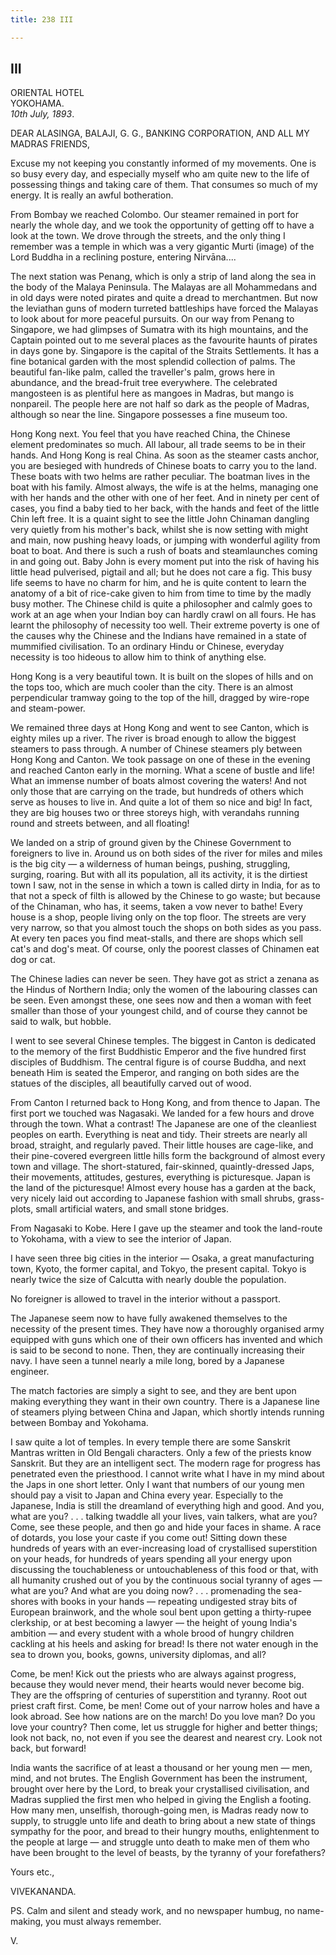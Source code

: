```yaml
---
title: 238 III

---
```

  

  


## III

ORIENTAL HOTEL  
YOKOHAMA.  
*10th July, 1893*.

DEAR ALASINGA, BALAJI, G. G., BANKING CORPORATION, AND ALL MY MADRAS
FRIENDS,

Excuse my not keeping you constantly informed of my movements. One is so
busy every day, and especially myself who am quite new to the life of
possessing things and taking care of them. That consumes so much of my
energy. It is really an awful botheration.

From Bombay we reached Colombo. Our steamer remained in port for nearly
the whole day, and we took the opportunity of getting off to have a look
at the town. We drove through the streets, and the only thing I remember
was a temple in which was a very gigantic Murti (image) of the Lord
Buddha in a reclining posture, entering Nirvāna....

The next station was Penang, which is only a strip of land along the sea
in the body of the Malaya Peninsula. The Malayas are all Mohammedans and
in old days were noted pirates and quite a dread to merchantmen. But now
the leviathan guns of modern turreted battleships have forced the
Malayas to look about for more peaceful pursuits. On our way from Penang
to Singapore, we had glimpses of Sumatra with its high mountains, and
the Captain pointed out to me several places as the favourite haunts of
pirates in days gone by. Singapore is the capital of the Straits
Settlements. It has a fine botanical garden with the most splendid
collection of palms. The beautiful fan-like palm, called the traveller's
palm, grows here in abundance, and the bread-fruit tree everywhere. The
celebrated mangosteen is as plentiful here as mangoes in Madras, but
mango is nonpareil. The people here are not half so dark as the people
of Madras, although so near the line. Singapore possesses a fine museum
too.

Hong Kong next. You feel that you have reached China, the Chinese
element predominates so much. All labour, all trade seems to be in their
hands. And Hong Kong is real China. As soon as the steamer casts anchor,
you are besieged with hundreds of Chinese boats to carry you to the
land. These boats with two helms are rather peculiar. The boatman lives
in the boat with his family. Almost always, the wife is at the helms,
managing one with her hands and the other with one of her feet. And in
ninety per cent of cases, you find a baby tied to her back, with the
hands and feet of the little Chin left free. It is a quaint sight to see
the little John Chinaman dangling very quietly from his mother's back,
whilst she is now setting with might and main, now pushing heavy loads,
or jumping with wonderful agility from boat to boat. And there is such a
rush of boats and steamlaunches coming in and going out. Baby John is
every moment put into the risk of having his little head pulverised,
pigtail and all; but he does not care a fig. This busy life seems to
have no charm for him, and he is quite content to learn the anatomy of a
bit of rice-cake given to him from time to time by the madly busy
mother. The Chinese child is quite a philosopher and calmly goes to work
at an age when your Indian boy can hardly crawl on all fours. He has
learnt the philosophy of necessity too well. Their extreme poverty is
one of the causes why the Chinese and the Indians have remained in a
state of mummified civilisation. To an ordinary Hindu or Chinese,
everyday necessity is too hideous to allow him to think of anything
else.

Hong Kong is a very beautiful town. It is built on the slopes of hills
and on the tops too, which are much cooler than the city. There is an
almost perpendicular tramway going to the top of the hill, dragged by
wire-rope and steam-power.

We remained three days at Hong Kong and went to see Canton, which is
eighty miles up a river. The river is broad enough to allow the biggest
steamers to pass through. A number of Chinese steamers ply between Hong
Kong and Canton. We took passage on one of these in the evening and
reached Canton early in the morning. What a scene of bustle and life!
What an immense number of boats almost covering the waters! And not only
those that are carrying on the trade, but hundreds of others which serve
as houses to live in. And quite a lot of them so nice and big! In fact,
they are big houses two or three storeys high, with verandahs running
round and streets between, and all floating!

We landed on a strip of ground given by the Chinese Government to
foreigners to live in. Around us on both sides of the river for miles
and miles is the big city — a wilderness of human beings, pushing,
struggling, surging, roaring. But with all its population, all its
activity, it is the dirtiest town I saw, not in the sense in which a
town is called dirty in India, for as to that not a speck of filth is
allowed by the Chinese to go waste; but because of the Chinaman, who
has, it seems, taken a vow never to bathe! Every house is a shop, people
living only on the top floor. The streets are very very narrow, so that
you almost touch the shops on both sides as you pass. At every ten paces
you find meat-stalls, and there are shops which sell cat's and dog's
meat. Of course, only the poorest classes of Chinamen eat dog or cat.

The Chinese ladies can never be seen. They have got as strict a zenana
as the Hindus of Northern India; only the women of the labouring classes
can be seen. Even amongst these, one sees now and then a woman with feet
smaller than those of your youngest child, and of course they cannot be
said to walk, but hobble.

I went to see several Chinese temples. The biggest in Canton is
dedicated to the memory of the first Buddhistic Emperor and the five
hundred first disciples of Buddhism. The central figure is of course
Buddha, and next beneath Him is seated the Emperor, and ranging on both
sides are the statues of the disciples, all beautifully carved out of
wood.

From Canton I returned back to Hong Kong, and from thence to Japan. The
first port we touched was Nagasaki. We landed for a few hours and drove
through the town. What a contrast! The Japanese are one of the
cleanliest peoples on earth. Everything is neat and tidy. Their streets
are nearly all broad, straight, and regularly paved. Their little houses
are cage-like, and their pine-covered evergreen little hills form the
background of almost every town and village. The short-statured,
fair-skinned, quaintly-dressed Japs, their movements, attitudes,
gestures, everything is picturesque. Japan is the land of the
picturesque! Almost every house has a garden at the back, very nicely
laid out according to Japanese fashion with small shrubs, grass-plots,
small artificial waters, and small stone bridges.

From Nagasaki to Kobe. Here I gave up the steamer and took the
land-route to Yokohama, with a view to see the interior of Japan.

I have seen three big cities in the interior — Osaka, a great
manufacturing town, Kyoto, the former capital, and Tokyo, the present
capital. Tokyo is nearly twice the size of Calcutta with nearly double
the population.

No foreigner is allowed to travel in the interior without a passport.

The Japanese seem now to have fully awakened themselves to the necessity
of the present times. They have now a thoroughly organised army equipped
with guns which one of their own officers has invented and which is said
to be second to none. Then, they are continually increasing their navy.
I have seen a tunnel nearly a mile long, bored by a Japanese engineer.

The match factories are simply a sight to see, and they are bent upon
making everything they want in their own country. There is a Japanese
line of steamers plying between China and Japan, which shortly intends
running between Bombay and Yokohama.

I saw quite a lot of temples. In every temple there are some Sanskrit
Mantras written in Old Bengali characters. Only a few of the priests
know Sanskrit. But they are an intelligent sect. The modern rage for
progress has penetrated even the priesthood. I cannot write what I have
in my mind about the Japs in one short letter. Only I want that numbers
of our young men should pay a visit to Japan and China every year.
Especially to the Japanese, India is still the dreamland of everything
high and good. And you, what are you? . . . talking twaddle all your
lives, vain talkers, what are you? Come, see these people, and then go
and hide your faces in shame. A race of dotards, you lose your caste if
you come out! Sitting down these hundreds of years with an
ever-increasing load of crystallised superstition on your heads, for
hundreds of years spending all your energy upon discussing the
touchableness or untouchableness of this food or that, with all humanity
crushed out of you by the continuous social tyranny of ages — what are
you? And what are you doing now? . . . promenading the sea-shores with
books in your hands — repeating undigested stray bits of European
brainwork, and the whole soul bent upon getting a thirty-rupee
clerkship, or at best becoming a lawyer — the height of young India's
ambition — and every student with a whole brood of hungry children
cackling at his heels and asking for bread! Is there not water enough in
the sea to drown you, books, gowns, university diplomas, and all?

Come, be men! Kick out the priests who are always against progress,
because they would never mend, their hearts would never become big. They
are the offspring of centuries of superstition and tyranny. Root out
priest craft first. Come, be men! Come out of your narrow holes and have
a look abroad. See how nations are on the march! Do you love man? Do you
love your country? Then come, let us struggle for higher and better
things; look not back, no, not even if you see the dearest and nearest
cry. Look not back, but forward!

India wants the sacrifice of at least a thousand or her young men — men,
mind, and not brutes. The English Government has been the instrument,
brought over here by the Lord, to break your crystallised civilisation,
and Madras supplied the first men who helped in giving the English a
footing. How many men, unselfish, thorough-going men, is Madras ready
now to supply, to struggle unto life and death to bring about a new
state of things sympathy for the poor, and bread to their hungry mouths,
enlightenment to the people at large — and struggle unto death to make
men of them who have been brought to the level of beasts, by the tyranny
of your forefathers? 

Yours etc.,

VIVEKANANDA.

  
PS. Calm and silent and steady work, and no newspaper humbug, no
name-making, you must always remember.

V.